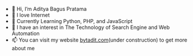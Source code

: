- 👋 Hi, I’m Aditya Bagus Pratama
- 👀 I love Internet
- 🌱 Currently Learning Python, PHP, and JavaScript
- 💞️ I have an interest in The Technology of Search Engine and Web Automation
- 📫 You can visit my website [bytadit.com](https://bytadit.com)(under construction) to get more about me

<!---
bytadit/bytadit is a ✨ special ✨ repository because its `README.md` (this file) appears on your GitHub profile.
You can click the Preview link to take a look at your changes.
--->
